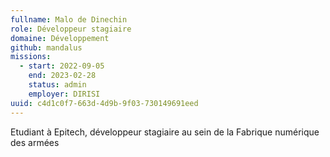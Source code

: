 ```yaml
---
fullname: Malo de Dinechin
role: Développeur stagiaire
domaine: Développement
github: mandalus
missions:
  - start: 2022-09-05
    end: 2023-02-28
    status: admin
    employer: DIRISI
uuid: c4d1c0f7-663d-4d9b-9f03-730149691eed
---
```

Etudiant à Epitech, développeur stagiaire au sein de la Fabrique numérique des armées